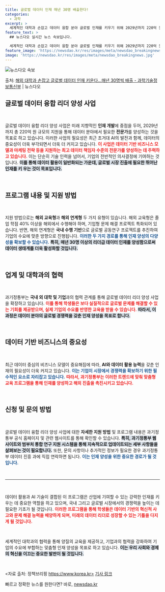 ```yaml
---
title: 글로벌 데이터 인재 매년 30명 배출한다!
categories:
  - 과학
excerpt: >
  세계적인 대학과 손잡고 데이터 융합 분야 글로벌 인재를 키우기 위해 2029년까지 220억 원을 투입한다. …
feature_text: >
  ## 뉴스다오 실시간 뉴스 속보입니다.

  세계적인 대학과 손잡고 데이터 융합 분야 글로벌 인재를 키우기 위해 2029년까지 220억 원을 투입한다. …
feature_image: 'https://newsdao.kr/res/images/meta/newsdao_breakingnews.jpg'
image: 'https://newsdao.kr/res/images/meta/newsdao_breakingnews.jpg'
---
```


![뉴스다오 속보](https://newsdao.kr/res/images/meta/newsdao_breakingnews.jpg)

<p>출처: <a href="https://newsdao.kr/3514" rel="dofollow">해외 대학과 손잡고 글로벌 데이터 인재 키운다…매년 30명씩 배출 - 과학기술정보통신부</a> | 뉴스다오</p>

<h2 data-ke-size="size26">글로벌 데이터 융합 리더 양성 사업</h2>

<p data-ke-size="size16">&nbsp;</p>

글로벌 데이터 융합 리더 양성 사업은 미래 지향적인 **인재 개발**에 중점을 두어, 2029년까지 총 220억 원 규모의 지원을 통해 데이터 분야에서 필요한 **전문가**를 양성하는 것을 목표로 하고 있습니다. 이러한 사업의 필요성은 최근 초거대 AI의 발전과 함께, 데이터의 중요성이 더욱 부각되면서 더욱 더 커지고 있습니다. <b><span style="color: #ee2323;">이 사업은 데이터 기반 비즈니스 모델과 마케팅 전략 등을 지원하는 최고 데이터 책임자 수준의 전문가를 양성하는 데 주력하고 있습니다.</span></b> 이는 단순히 기술 인력을 넘어서, 기업의 전반적인 의사결정에 기여하는 것입니다. <b><span style="background-color: #21538527;">이를 통해 데이터 활용이 일반화되는 가운데, 글로벌 시장 진출에 필요한 뛰어난 인재를 키 우는 것이 목표입니다.</span></b> 

<p data-ke-size="size16">&nbsp;</p>

<h2 data-ke-size="size26">프로그램 내용 및 지원 방법</h2>

<p data-ke-size="size16">&nbsp;</p>

지원 방법으로는 **해외 교육형**과 **해외 연계형** 두 가지 유형이 있습니다. 해외 교육형은 졸업 학점 40% 이상을 해외에서 수행해야 하며, 기업형 문제 해결 프로젝트 특화되어 있습니다. 반면, 해외 연계형은 **국내 수행 기반**으로 글로벌 공동연구 프로젝트를 추진하여 기업의 수요에 맞춘 방향으로 진행됩니다. <b><span style="color: #1a5490;">이러한 두 가지 경로를 통해 인재 양성의 다양성을 확보할 수 있습니다.</span></b> <b><span style="background-color: #21538527;">특히, 매년 30명 이상의 리더급 데이터 인재를 양성함으로써 데이터 생태계를 더욱 활성화할 것입니다.</span></b>

<p data-ke-size="size16">&nbsp;</p>

<h2 data-ke-size="size26">업계 및 대학과의 협력</h2>

<p data-ke-size="size16">&nbsp;</p>

과기정통부는 **국내 외 대학 및 기업**과의 협력 관계를 통해 글로벌 데이터 리더 양성 사업을 확장하고 있습니다. <b><span style="color: #ee2323;">이를 통해 학생들은 보다 실질적으로 글로벌 문제를 해결할 수 있는 기회를 제공받으며, 실제 기업의 수요를 반영한 교육을 받을 수 있습니다.</span></b> <b><span style="background-color: #21538527;">따라서, 이 과정은 데이터 분야의 글로벌 경쟁력을 갖춘 인재 양성을 목표로 합니다.</span></b> 

<p data-ke-size="size16">&nbsp;</p>

<h2 data-ke-size="size26">데이터 기반 비즈니스의 중요성</h2>

<p data-ke-size="size16">&nbsp;</p>

최근 데이터 중심의 비즈니스 모델이 중요해짐에 따라, **AI와 데이터 활용 능력**을 갖춘 인재의 필요성이 더욱 커지고 있습니다. <b><span style="color: #1a5490;">이는 기업이 시장에서 경쟁력을 확보하기 위한 필수적인 요소로 자리잡고 있습니다.</span></b> <b><span style="color: #ee2323;">따라서, 과기정통부는 이러한 트렌드에 맞춰 맞춤형 교육 프로그램을 통해 인재를 양성하고 해외 진출을 촉진시키고 있습니다.</span></b>

<p data-ke-size="size16">&nbsp;</p>

<h2 data-ke-size="size26">신청 및 문의 방법</h2>

<p data-ke-size="size16">&nbsp;</p>

글로벌 데이터 융합 리더 양성 사업에 대한 **자세한 지원 방법** 및 프로그램 내용은 과기정통부 공식 홈페이지 및 관련 웹사이트를 통해 확인할 수 있습니다. <b><span style="background-color: #21538527;">특히, 과기정통부 웹사이트와 범부처 통합 연구 지원 시스템을 통해 지속적으로 업데이트되는 세부 사항들을 살펴보는 것이 필요합니다.</span></b> 또한, 문의 사항이나 추가적인 정보가 필요한 경우 과기정통부 데이터 진흥 과에 직접 연락하면 됩니다. <b><span style="color: #1a5490;">이는 인재 양성을 위한 중요한 경로가 될 것입니다.</span></b>

<p data-ke-size="size16">&nbsp;</p>

<hr />

<p data-ke-size="size16">&nbsp;</p>

데이터 활용과 AI 기술이 결합된 이 프로그램은 산업에 기여할 수 있는 강력한 인재를 키우는 데 중요한 역할을 하고 있으며, 국내 그리고 글로벌 시장에서의 경쟁력을 높이는 데 필요한 기초가 될 것입니다. <b><span style="color: #ee2323;">이러한 프로그램을 통해 학생들은 데이터 기반의 혁신적 사고와 문제 해결 능력을 배양하게 되며, 미래의 데이터 리더로 성장할 수 있는 기틀을 다지게 될 것입니다.</span></b>

<p data-ke-size="size16">&nbsp;</p>

세계적인 대학과의 협력을 통해 양질의 교육을 제공하고, 기업과의 협력을 강화하여 기업의 수요에 부합하는 맞춤형 인재 양성을 목표로 하고 있습니다. <b><span style="background-color: #21538527;">이는 우리 사회와 경제의 혁신을 이끄는 중요한 발판이 될 것입니다.</span></b>

<p data-ke-size="size16">&nbsp;</p> 

<자료 출처: 정책브리핑 https://www.korea.kr> <a href="https://newsdao.kr/3514">기사 링크</a> 

빠르고 정확한 뉴스를 원한다면? 바로, <a href="https://newsdao.kr" rel="dofollow">newsdao.kr</a>


